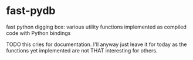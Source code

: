 # fast-pydb

fast python digging box: various utility functions implemented as
compiled code with Python bindings

TODO this cries for documentation. I'll anyway just leave it for today
as the functions yet implemented are not THAT interesting for others.
